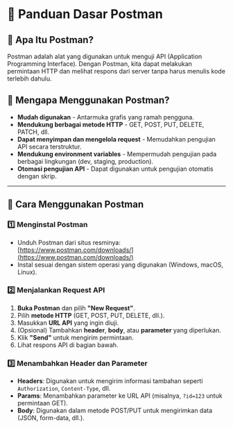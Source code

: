 # 📌 Panduan Dasar Postman

## 🔹 Apa Itu Postman?
Postman adalah alat yang digunakan untuk menguji API (Application Programming Interface). Dengan Postman, kita dapat melakukan permintaan HTTP dan melihat respons dari server tanpa harus menulis kode terlebih dahulu.

## 🔹 Mengapa Menggunakan Postman?
- **Mudah digunakan** - Antarmuka grafis yang ramah pengguna.
- **Mendukung berbagai metode HTTP** - GET, POST, PUT, DELETE, PATCH, dll.
- **Dapat menyimpan dan mengelola request** - Memudahkan pengujian API secara terstruktur.
- **Mendukung environment variables** - Mempermudah pengujian pada berbagai lingkungan (dev, staging, production).
- **Otomasi pengujian API** - Dapat digunakan untuk pengujian otomatis dengan skrip.

---

## 🔹 Cara Menggunakan Postman

### 1️⃣ **Menginstal Postman**
- Unduh Postman dari situs resminya: [https://www.postman.com/downloads/](https://www.postman.com/downloads/)
- Instal sesuai dengan sistem operasi yang digunakan (Windows, macOS, Linux).

### 2️⃣ **Menjalankan Request API**
1. **Buka Postman** dan pilih **"New Request"**.
2. Pilih **metode HTTP** (GET, POST, PUT, DELETE, dll.).
3. Masukkan **URL API** yang ingin diuji.
4. (Opsional) Tambahkan **header**, **body**, atau **parameter** yang diperlukan.
5. Klik **"Send"** untuk mengirim permintaan.
6. Lihat respons API di bagian bawah.

### 3️⃣ **Menambahkan Header dan Parameter**
- **Headers**: Digunakan untuk mengirim informasi tambahan seperti `Authorization`, `Content-Type`, dll.
- **Params**: Menambahkan parameter ke URL API (misalnya, `?id=123` untuk permintaan GET).
- **Body**: Digunakan dalam metode POST/PUT untuk mengirimkan data (JSON, form-data, dll.).

